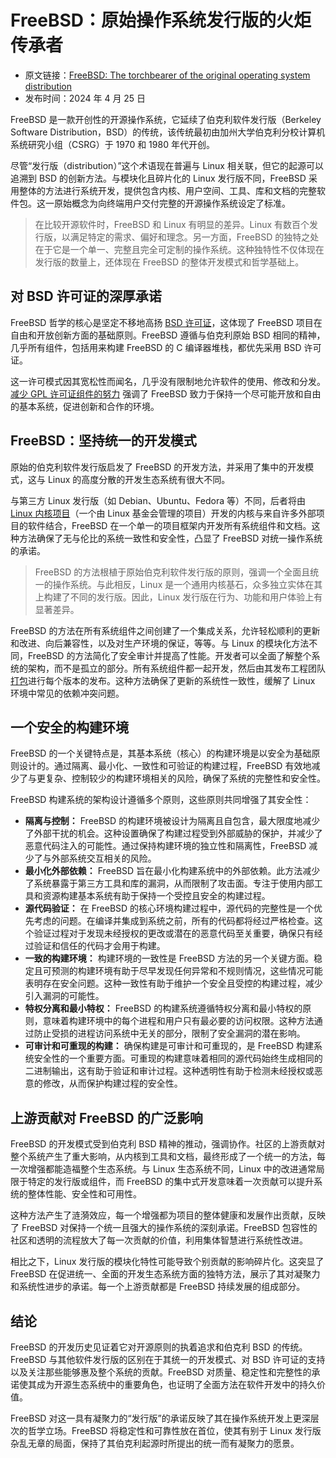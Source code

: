 # FreeBSD：原始操作系统发行版的火炬传承者

- 原文链接：[FreeBSD: The torchbearer of the original operating system distribution](https://freebsdfoundation.org/blog/freebsd-the-torchbearer-of-the-original-operating-system-distribution/?utm_source=chatgpt.com)
- 发布时间：2024 年 4 月 25 日


FreeBSD 是一款开创性的开源操作系统，它延续了伯克利软件发行版（Berkeley Software Distribution，BSD）的传统，该传统最初由加州大学伯克利分校计算机系统研究小组（CSRG）于 1970 和 1980 年代开创。

尽管“发行版（distribution）”这个术语现在普遍与 Linux 相关联，但它的起源可以追溯到 BSD 的创新方法。与模块化且碎片化的 Linux 发行版不同，FreeBSD 采用整体的方法进行系统开发，提供包含内核、用户空间、工具、库和文档的完整软件包。这一原始概念为向终端用户交付完整的开源操作系统设定了标准。

>在比较开源软件时，FreeBSD 和 Linux 有明显的差异。Linux 有数百个发行版，以满足特定的需求、偏好和理念。另一方面，FreeBSD 的独特之处在于它是一个单一、完整且完全可定制的操作系统。这种独特性不仅体现在发行版的数量上，还体现在 FreeBSD 的整体开发模式和哲学基础上。

## 对 BSD 许可证的深厚承诺

FreeBSD 哲学的核心是坚定不移地高扬 [BSD 许可证](https://opensource.org/license/bsd-2-clause)，这体现了 FreeBSD 项目在自由和开放创新方面的基础原则。FreeBSD 遵循与伯克利原始 BSD 相同的精神，几乎所有组件，包括用来构建 FreeBSD 的 C 编译器堆栈，都优先采用 BSD 许可证。

这一许可模式因其宽松性而闻名，几乎没有限制地允许软件的使用、修改和分发。[减少 GPL 许可证组件的努力](https://wiki.freebsd.org/GPLinBase) 强调了 FreeBSD 致力于保持一个尽可能开放和自由的基本系统，促进创新和合作的环境。

## FreeBSD：坚持统一的开发模式

原始的伯克利软件发行版启发了 FreeBSD 的开发方法，并采用了集中的开发模式，这与 Linux 的高度分散的开发生态系统有很大不同。

与第三方 Linux 发行版（如 Debian、Ubuntu、Fedora 等）不同，后者将由 [Linux 内核项目](https://www.kernel.org/)（一个由 Linux 基金会管理的项目）开发的内核与来自许多外部项目的软件结合，FreeBSD 在一个单一的项目框架内开发所有系统组件和文档。这种方法确保了无与伦比的系统一致性和安全性，凸显了 FreeBSD 对统一操作系统的承诺。

>FreeBSD 的方法根植于原始伯克利软件发行版的原则，强调一个全面且统一的操作系统。与此相反，Linux 是一个通用内核基石，众多独立实体在其上构建了不同的发行版。因此，Linux 发行版在行为、功能和用户体验上有显著差异。


FreeBSD 的方法在所有系统组件之间创建了一个集成关系，允许轻松顺利的更新和改进、向后兼容性，以及对生产环境的保证，等等。与 Linux 的模块化方法不同，FreeBSD 的方法简化了安全审计并提高了性能。开发者可以全面了解整个系统的架构，而不是孤立的部分。所有系统组件都一起开发，然后由其发布工程团队[打包](https://freebsdfoundation.org/blog/guiding-the-future-of-freebsd-releases-colin-percival-the-new-release-engineering-team-lead/)进行每个版本的发布。这种方法确保了更新的系统性一致性，缓解了 Linux 环境中常见的依赖冲突问题。

## 一个安全的构建环境

FreeBSD 的一个关键特点是，其基本系统（核心）的构建环境是以安全为基础原则设计的。通过隔离、最小化、一致性和可验证的构建过程，FreeBSD 有效地减少了与更复杂、控制较少的构建环境相关的风险，确保了系统的完整性和安全性。

FreeBSD 构建系统的架构设计遵循多个原则，这些原则共同增强了其安全性：

* **隔离与控制：** FreeBSD 的构建环境被设计为隔离且自包含，最大限度地减少了外部干扰的机会。这种设置确保了构建过程受到外部威胁的保护，并减少了恶意代码注入的可能性。通过保持构建环境的独立性和隔离性，FreeBSD 减少了与外部系统交互相关的风险。
* **最小化外部依赖：** FreeBSD 旨在最小化构建系统中的外部依赖。此方法减少了系统暴露于第三方工具和库的漏洞，从而限制了攻击面。专注于使用内部工具和资源构建基本系统有助于保持一个受控且安全的构建过程。
* **源代码验证：** 在 FreeBSD 的核心环境构建过程中，源代码的完整性是一个优先考虑的问题。在编译并集成到系统之前，所有的代码都将经过严格检查。这个验证过程对于发现未经授权的更改或潜在的恶意代码至关重要，确保只有经过验证和信任的代码才会用于构建。
* **一致的构建环境：** 构建环境的一致性是 FreeBSD 方法的另一个关键方面。稳定且可预测的构建环境有助于尽早发现任何异常和不规则情况，这些情况可能表明存在安全问题。这种一致性有助于维护一个安全且受控的构建过程，减少引入漏洞的可能性。
* **特权分离和最小特权：** FreeBSD 的构建系统遵循特权分离和最小特权的原则，意味着构建环境中的每个进程和用户只有最必要的访问权限。这种方法通过防止受损的进程访问系统中无关的部分，限制了安全漏洞的潜在影响。
* **可审计和可重现的构建：** 确保构建是可审计和可重现的，是 FreeBSD 构建系统安全性的一个重要方面。可重现的构建意味着相同的源代码始终生成相同的二进制输出，这有助于验证和审计过程。这种透明性有助于检测未经授权或恶意的修改，从而保护构建过程的安全性。

## 上游贡献对 FreeBSD 的广泛影响

FreeBSD 的开发模式受到伯克利 BSD 精神的推动，强调协作。社区的上游贡献对整个系统产生了重大影响，从内核到工具和文档，最终形成了一个统一的方法，每一次增强都能造福整个生态系统。与 Linux 生态系统不同，Linux 中的改进通常局限于特定的发行版或组件，而 FreeBSD 的集中式开发意味着一次贡献可以提升系统的整体性能、安全性和可用性。

这种方法产生了涟漪效应，每一个增强都为项目的整体健康和发展作出贡献，反映了 FreeBSD 对保持一个统一且强大的操作系统的深刻承诺。FreeBSD 包容性的社区和透明的流程放大了每一次贡献的价值，利用集体智慧进行系统性改进。

相比之下，Linux 发行版的模块化特性可能导致个别贡献的影响碎片化。这突显了 FreeBSD 在促进统一、全面的开发生态系统方面的独特方法，展示了其对凝聚力和系统性进步的承诺。每一个上游贡献都是 FreeBSD 持续发展的组成部分。

## 结论

FreeBSD 的开发历史见证着它对开源原则的执着追求和伯克利 BSD 的传统。FreeBSD 与其他软件发行版的区别在于其统一的开发模式、对 BSD 许可证的支持以及关注那些能够惠及整个系统的贡献。FreeBSD 对质量、稳定性和完整性的承诺使其成为开源生态系统中的重要角色，也证明了全面方法在软件开发中的持久价值。

FreeBSD 对这一具有凝聚力的“发行版”的承诺反映了其在操作系统开发上更深层次的哲学立场。FreeBSD 将稳定性和可靠性放在首位，使其有别于 Linux 发行版杂乱无章的局面，保持了其伯克利起源时所提出的统一而有凝聚力的愿景。
